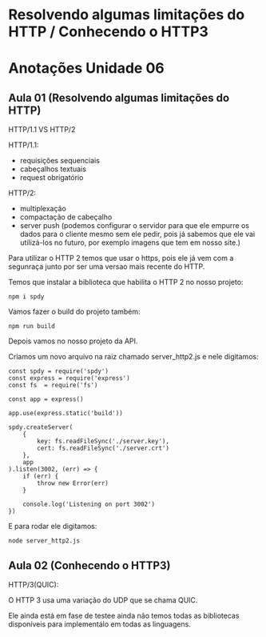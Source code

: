 # Resolvendo algumas limitações do HTTP / Conhecendo o HTTP3

# Anotações Unidade 06

## Aula 01 (Resolvendo algumas limitações do HTTP)

HTTP/1.1 VS HTTP/2

HTTP/1.1:

- requisições sequenciais
- cabeçalhos textuais
- request obrigatório

HTTP/2:

- multiplexação
- compactação de cabeçalho
- server push (podemos configurar o servidor para que ele empurre os dados para o cliente mesmo sem ele pedir, pois já sabemos que ele vai utilizá-los no futuro, por exemplo imagens que tem em nosso site.)

Para utilizar o HTTP 2 temos que usar o https, pois ele já vem com a segunraça junto por ser uma versao mais recente do HTTP.

Temos que instalar a biblioteca que habilita o HTTP 2 no nosso projeto:

    npm i spdy

Vamos fazer o build do projeto também:

    npm run build

Depois vamos no nosso projeto da API.

Criamos um novo arquivo na raiz chamado server_http2.js e nele digitamos:

    const spdy = require('spdy')
    const express = require('express')
    const fs  = require('fs')

    const app = express()

    app.use(express.static('build'))

    spdy.createServer(
        {
            key: fs.readFileSync('./server.key'),
            cert: fs.readFileSync('./server.crt')
        },
        app
    ).listen(3002, (err) => {
        if (err) {
            throw new Error(err)
        }

        console.log('Listening on port 3002')
    })

E para rodar ele digitamos:

    node server_http2.js

## Aula 02 (Conhecendo o HTTP3)

HTTP/3(QUIC):

O HTTP 3 usa uma variação do UDP que se chama QUIC.

Ele ainda está em fase de testee ainda não temos todas as bibliotecas disponíveis para implementálo em todas as linguagens.

